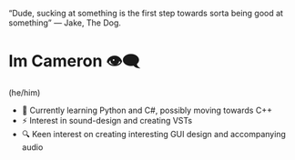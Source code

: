 “Dude, sucking at something is the first step towards sorta being good at something”
— Jake, The Dog.

# Im Cameron 👁‍🗨

(he/him)

- 🌱 Currently learning Python and C#, possibly moving towards C++
- ⚡ Interest in sound-design and creating VSTs
- 🔍 Keen interest on creating interesting GUI design and accompanying audio
